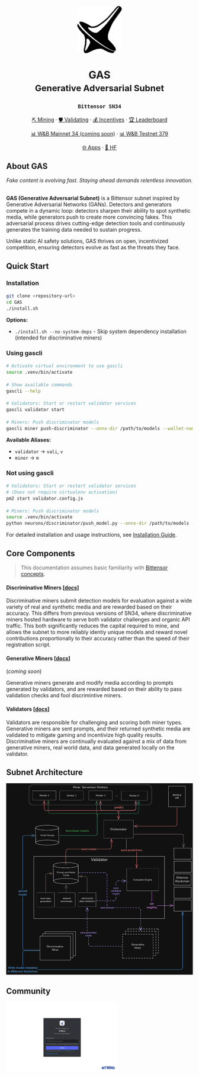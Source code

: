 <div align="center">
  <img src="docs/static/bm-logo-black.png" alt="BitMind Logo" width="120"/>
  
  <h1>GAS<br><small>Generative Adversarial Subnet</small></h1>
  <h3><code>Bittensor SN34</code></h3>
  <p>
    <a href="docs/Mining.md">⛏️ Mining</a> ·
    <a href="docs/Validating.md">🛡️ Validating</a> ·
    <a href="docs/Incentive.md">💰 Incentives</a> ·
    <a href="https://app.bitmind.ai/statistics">🏆 Leaderboard</a>
  </p>
  
  <p>
    <a href="https://wandb.ai/bitmindai/subnet-379-validator">📊 W&B Mainnet 34 (coming soon)</a> ·
    <a href="https://wandb.ai/bitmindai/subnet-379-validator">📊 W&B Testnet 379</a>
  </p>

  <p>
    <a href="https://www.bitmind.ai/apps">🌐 Apps</a> ·
    <a href="https://huggingface.co/bitmind">🤗 HF</a>
  </p>
</div>

## About GAS
<div align="center">
<em>Fake content is evolving fast. Staying ahead demands relentless innovation.</em><br><br>
</div>

**GAS (Generative Adversarial Subnet)** is a Bittensor subnet inspired by Generative Adversarial Networks (GANs). Detectors and generators compete in a dynamic loop: detectors sharpen their ability to spot synthetic media, while generators push to create more convincing fakes. This adversarial process drives cutting-edge detection tools and continuously generates the training data needed to sustain progress.

Unlike static AI safety solutions, GAS thrives on open, incentivized competition, ensuring detectors evolve as fast as the threats they face.


## Quick Start

### Installation

```bash
git clone <repository-url>
cd GAS
./install.sh
```

**Options:**
- `./install.sh --no-system-deps` - Skip system dependency installation (intended for discriminative miners)

### Using gascli
```bash
# Activate virtual environment to use gascli
source .venv/bin/activate

# Show available commands
gascli --help

# Validators: Start or restart validator services
gascli validator start

# Miners: Push discriminator models
gascli miner push-discriminator --onnx-dir /path/to/models --wallet-name default --hotkey-name default
```

**Available Aliases:**
- `validator` → `vali`, `v`
- `miner` → `m`

### Not using gascli
```bash
# Validators: Start or restart validator services
# (Does not require virtualenv activation)
pm2 start validator.config.js  

# Miners: Push discriminator models
source .venv/bin/activate
python neurons/discriminator/push_model.py --onnx-dir /path/to/models --wallet-name default --hotkey-name default
```
For detailed installation and usage instructions, see [Installation Guide](docs/Installation.md).


## Core Components

> This documentation assumes basic familiarity with [Bittensor concepts](https://docs.bittensor.com/learn/bittensor-building-blocks). 

#### Discriminative Miners [[docs](docs/Discriminative-Mining.md)]
Discriminative miners submit detection models for evaluation against a wide variety of real and synthetic media and are rewarded based on their accuracy. This differs from previous versions of SN34, where discriminative miners hosted hardware to serve both validator challenges and organic API traffic. This both significantly reduces the capital required to mine, and allows the subnet to more reliably identiy unique models and reward novel contributions proportionally to their accuracy rather than the speed of their registration script. 


#### Generative Miners [[docs](docs/Generative-Mining.md)]

 (*coming soon*)

Generative miners generate and modify media according to prompts generated by validators, and are rewarded based on their ability to pass validation checks and fool discrimintive miners.

#### Validators [[docs](docs/Validating.md)]
Validators are responsible for challenging and scoring both miner types. Generative miners are sent prompts, and their returned synthetic media are validated to mitigate gaming and incentivize high quality results. Discriminative miners are continually evaluated against a mix of data from generative miners, real world data, and data generated locally on the validator.


## Subnet Architecture
![Subnet Architecture](docs/static/GAS-Architecture-Simple.png)

## Community

<p align="left">
  <a href="https://discord.gg/kKQR98CrUn">
    <img src="docs/static/Join-BitMind-Discord.png" alt="Join us on Discord" width="60%">
  </a>
</p> 
